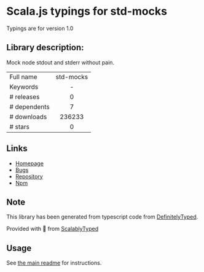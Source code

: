 
# Scala.js typings for std-mocks

Typings are for version 1.0

## Library description:
Mock node stdout and stderr without pain.

|                    |                 |
| ------------------ | :-------------: |
| Full name          | std-mocks |
| Keywords           | - |
| # releases         | 0 |
| # dependents       | 7 |
| # downloads        | 236233 |
| # stars            | 0 |

## Links
- [Homepage](https://github.com/neoziro/std-mocks#readme)
- [Bugs](https://github.com/neoziro/std-mocks/issues)
- [Repository](https://github.com/neoziro/std-mocks)
- [Npm](https://www.npmjs.com/package/std-mocks)
    


## Note
This library has been generated from typescript code from [DefinitelyTyped](https://definitelytyped.org).

Provided with :purple_heart: from [ScalablyTyped](https://github.com/oyvindberg/ScalablyTyped)

## Usage
See [the main readme](../../readme.md) for instructions.


